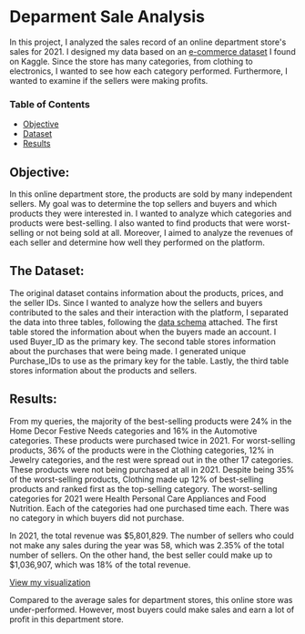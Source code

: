 # Deparment Sale Analysis
  In this project, I analyzed the sales record of an online department store's sales for 2021. I designed my data based on an [e-commerce dataset](https://www.kaggle.com/datasets/venkatkrishnan/ecommerce-sales-data) I found on Kaggle. Since the store has many categories, from clothing to electronics, I wanted to see how each category performed. Furthermore, I wanted to examine if the sellers were making profits.
  
 ### Table of Contents
* [Objective](#objective)
* [Dataset](#dataset)
* [Results](#results)

## Objective: 
  In this online department store, the products are sold by many independent sellers. My goal was to determine the top sellers and buyers and which products they were interested in. I wanted to analyze which categories and products were best-selling. I also wanted to find products that were worst-selling or not being sold at all. Moreover, I aimed to analyze the revenues of each seller and determine how well they performed on the platform. 

## The Dataset:
  The original dataset contains information about the products, prices, and the seller IDs. Since I wanted to analyze how the sellers and buyers contributed to the sales and their interaction with the platform, I separated the data into three tables, following the [data schema](https://github.com/dari-ah/Online-Deparment-Store/blob/e40ebee6ef313071276d9cce78d9e9944bce4f6c/Data%20Schema-Purchase.pdf) attached. The first table stored the information about when the buyers made an account. I used Buyer_ID as the primary key. The second table stores information about the purchases that were being made. I generated unique Purchase_IDs to use as the primary key for the table. Lastly, the third table stores information about the products and sellers. 

## Results:
   From my queries, the majority of the best-selling products were 24% in the Home Decor Festive Needs categories and 16% in the Automotive categories. These products were purchased twice in 2021. For worst-selling products, 36% of the products were in the Clothing categories, 12% in Jewelry categories, and the rest were spread out in the other 17 categories. These products were not being purchased at all in 2021. Despite being 35% of the worst-selling products, Clothing made up 12% of best-selling products and ranked first as the top-selling category. The worst-selling categories for 2021 were Health Personal Care Appliances and Food Nutrition. Each of the categories had one purchased time each. There was no category in which buyers did not purchase.
   
  In 2021, the total revenue was $5,801,829. The number of sellers who could not make any sales during the year was 58, which was 2.35% of the total number of sellers. On the other hand, the best seller could make up to $1,036,907, which was 18% of the total revenue. 
  
 [View my visualization](https://public.tableau.com/app/profile/anh1535/viz/OnlineDepartmentSaleAnalysis2021/Dashboard1)
  
Compared to the average sales for department stores, this online store was under-performed. However, most buyers could make sales and earn a lot of profit in this department store.

